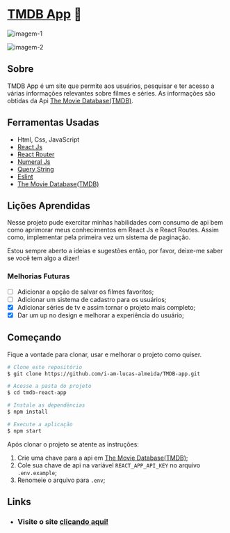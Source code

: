 # [TMDB App](https://tmdbapp.vercel.app/) 🎥

![imagem-1](https://user-images.githubusercontent.com/77863766/179149388-1f26c316-64f8-4bff-bc3b-7021f75d21c0.png)

![imagem-2](https://user-images.githubusercontent.com/77863766/179149370-9e10638c-2aef-4d08-8aa9-128323676ff2.png)

## Sobre

TMDB App é um site que permite aos usuários, pesquisar e ter acesso a várias informações relevantes sobre filmes e séries. As informações são obtidas da Api [The Movie Database(TMDB)](https://developers.themoviedb.org/3).

## Ferramentas Usadas

* Html, Css, JavaScript
* [React Js](https://pt-br.reactjs.org/)
* [React Router](https://v5.reactrouter.com/web/guides/quick-start)
* [Numeral Js](http://numeraljs.com/)
* [Query String](https://www.npmjs.com/package/query-string)
* [Eslint](https://eslint.org/)
* [The Movie Database(TMDB)](https://developers.themoviedb.org/3)

## Lições Aprendidas

Nesse projeto pude exercitar minhas habilidades com consumo de api bem como aprimorar meus conhecimentos em React Js e React Routes. Assim como, implementar pela primeira vez um sistema de paginação.

Estou sempre aberto a ideias e sugestões então, por favor, deixe-me saber se você tem algo a dizer!

### Melhorias Futuras

* [ ] Adicionar a opção de salvar os filmes favoritos;
* [ ] Adicionar um sistema de cadastro para os usuários;
* [x] Adicionar séries de tv e assim tornar o projeto mais completo;
* [x] Dar um up no design e melhorar a experiência do usuário;

## Começando

Fique a vontade para clonar, usar e melhorar o projeto como quiser.

```bash
# Clone este repositório
$ git clone https://github.com/i-am-lucas-almeida/TMDB-app.git

# Acesse a pasta do projeto
$ cd tmdb-react-app

# Instale as dependências
$ npm install

# Execute a aplicação
$ npm start

```

Após clonar o projeto se atente as instruções:

1. Crie uma chave para a api em [The Movie Database(TMDB)](https://developers.themoviedb.org/3);
2. Cole sua chave de api na variável `REACT_APP_API_KEY` no arquivo `.env.example`;
3. Renomeie o arquivo para `.env`;

## Links

* ### Visite o site [clicando aqui!](https://tmdbapp.vercel.app/)
